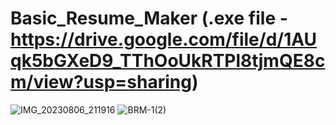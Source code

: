 # Basic_Resume_Maker (.exe file - https://drive.google.com/file/d/1AUqk5bGXeD9_TThOoUkRTPl8tjmQE8cm/view?usp=sharing)
![IMG_20230806_211916](https://github.com/Sohan-2001/Basic_Resume_Maker/assets/112119230/bcbd6076-887c-4309-a87e-d4ef35cd2e56)
![BRM-1(2)](https://github.com/Sohan-2001/Basic_Resume_Maker/assets/112119230/24b70d94-88f7-41f8-8d76-00e4c412e417)


